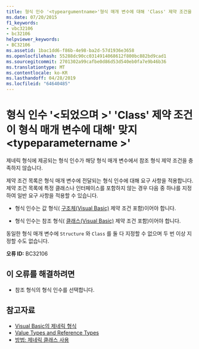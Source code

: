 ```yaml
---
title: 형식 인수 '<typeargumentname>'형식 매개 변수에 대해 'Class' 제약 조건을 충족 하지 않는'<typeparametername>'
ms.date: 07/20/2015
f1_keywords:
- vbc32106
- bc32106
helpviewer_keywords:
- BC32106
ms.assetid: 1bac1dd6-f86b-4e98-ba2d-57d1936e3658
ms.openlocfilehash: 55288dc90cc0314914068612f800bc882bd9cad1
ms.sourcegitcommit: 2701302a99cafbe0d86d53d540eb0fa7e9b46b36
ms.translationtype: MT
ms.contentlocale: ko-KR
ms.lasthandoff: 04/28/2019
ms.locfileid: "64640485"
---
```

# <a name="type-argument-typeargumentname-does-not-satisfy-the-class-constraint-for-type-parameter-typeparametername"></a>형식 인수 '\<되었으며 >' 'Class' 제약 조건이 형식 매개 변수에 대해' 맞지\<typeparametername >'
제네릭 형식에 제공되는 형식 인수가 해당 형식 매개 변수에서 참조 형식 제약 조건을 충족하지 않습니다.  
  
 제약 조건 목록은 형식 매개 변수에 전달되는 형식 인수에 대해 요구 사항을 적용합니다. 제약 조건 목록에 특정 클래스나 인터페이스를 포함하지 않는 경우 다음 중 하나를 지정하여 일반 요구 사항을 적용할 수 있습니다.  
  
- 형식 인수는 값 형식( [구조체(Visual Basic)](../../visual-basic/language-reference/statements/structure-statement.md) 제약 조건 포함)이어야 합니다.  
  
- 형식 인수는 참조 형식( [클래스(Visual Basic)](../../visual-basic/language-reference/statements/class-statement.md) 제약 조건 포함)이어야 합니다.  
  
 동일한 형식 매개 변수에 `Structure` 와 `Class` 를 둘 다 지정할 수 없으며 두 번 이상 지정할 수도 없습니다.  
  
 **오류 ID:** BC32106  
  
## <a name="to-correct-this-error"></a>이 오류를 해결하려면  
  
- 참조 형식의 형식 인수를 선택합니다.  
  
## <a name="see-also"></a>참고자료

- [Visual Basic의 제네릭 형식](../../visual-basic/programming-guide/language-features/data-types/generic-types.md)
- [Value Types and Reference Types](../../visual-basic/programming-guide/language-features/data-types/value-types-and-reference-types.md)
- [방법: 제네릭 클래스 사용](../../visual-basic/programming-guide/language-features/data-types/how-to-use-a-generic-class.md)
